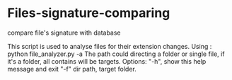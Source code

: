 # Files-signature-comparing
compare file's signature with database

This script is used to analyse files for their extension changes.
Using : python file_analyzer.py -a <path>
  The path could directing a folder or single file, if it's a folder, all contains will be targets.
Options:
"-h", show this help message and exit
"-f" dir path, target folder.
